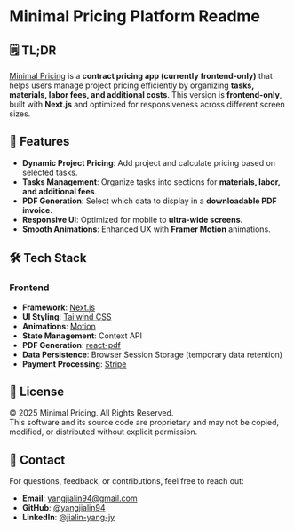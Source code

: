 # Minimal Pricing Platform Readme

## 🗒️ TL;DR

[Minimal Pricing](https://minimalpricing.com/) is a **contract pricing app (currently frontend-only)** that helps users manage project pricing efficiently by organizing **tasks, materials, labor fees, and additional costs**. This version is **frontend-only**, built with **Next.js** and optimized for responsiveness across different screen sizes.

## 🚀 Features

- **Dynamic Project Pricing**: Add project and calculate pricing based on selected tasks.
- **Tasks Management**: Organize tasks into sections for **materials, labor, and additional fees**.
- **PDF Generation**: Select which data to display in a **downloadable PDF invoice**.
- **Responsive UI**: Optimized for mobile to **ultra-wide screens**.
- **Smooth Animations**: Enhanced UX with **Framer Motion** animations.

## 🛠 Tech Stack

### **Frontend**

- **Framework**: [Next.js](https://nextjs.org/)
- **UI Styling**: [Tailwind CSS](https://tailwindcss.com/)
- **Animations**: [Motion](https://www.framer.com/motion/)
- **State Management**: Context API
- **PDF Generation**: [react-pdf](https://react-pdf.org/)
- **Data Persistence**: Browser Session Storage (temporary data retention)
- **Payment Processing**: [Stripe](https://stripe.com/)

## 📜 License

© 2025 Minimal Pricing. All Rights Reserved.  
This software and its source code are proprietary and may not be copied, modified, or distributed without explicit permission.

## 📩 Contact

For questions, feedback, or contributions, feel free to reach out:

- **Email**: <yangjialin94@gmail.com>
- **GitHub**: [@yangjialin94](https://github.com/yangjialin94)
- **LinkedIn**: [@jialin-yang-jy](https://www.linkedin.com/in/jialin-yang-jy/)
